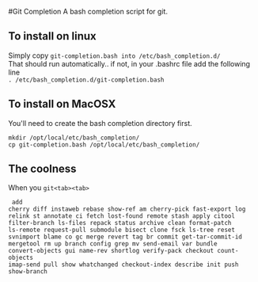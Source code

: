 #Git Completion
A bash completion script for git. 

## To install on linux
Simply copy `git-completion.bash into /etc/bash_completion.d/`<br />
That should run automatically.. if not, in your .bashrc file add the following line<br />
`. /etc/bash_completion.d/git-completion.bash`

## To install on MacOSX
You'll need to create the bash completion directory first.

`mkdir /opt/local/etc/bash_completion/`<br />
`cp git-completion.bash /opt/local/etc/bash_completion/`

## The coolness
When you `git<tab><tab>`
	<pre><code>
	add                 cherry              diff                instaweb            rebase              show-ref
	am                  cherry-pick         fast-export         log                 relink              st
	annotate            ci                  fetch               lost-found          remote              stash
	apply               citool              filter-branch       ls-files            repack              status
	archive             clean               format-patch        ls-remote           request-pull        submodule
	bisect              clone               fsck                ls-tree             reset               svnimport
	blame               co                  gc                  merge               revert              tag
	br                  commit              get-tar-commit-id   mergetool           rm                  up
	branch              config              grep                mv                  send-email          var
	bundle              convert-objects     gui                 name-rev            shortlog            verify-pack
	checkout            count-objects       imap-send           pull                show                whatchanged
	checkout-index      describe            init                push                show-branch
	</code></pre>